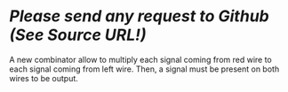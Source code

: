 # *_Please send any request to Github (See Source URL!)_*
A new combinator allow to multiply each signal coming from red wire to each signal coming from left wire. Then, a signal must be present on both wires to be output.